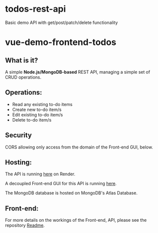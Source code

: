 # todos-rest-api
 Basic demo API with get/post/patch/delete functionality


# vue-demo-frontend-todos

## What is it?
A simple **Node.js/MongoDB-based** REST API, managing a simple set of CRUD operations. 

## Operations:
* Read any existing to-do items
* Create new to-do item/s
* Edit existing to-do item/s
* Delete to-do item/s

## Security
CORS allowing only access from the domain of the Front-end GUI, below.

## Hosting:
The API is running [here](https://todos-rest-api-demo.onrender.com/todos) on Render.

A decoupled Front-end GUI for this API is running [here](https://shop-demo-node-js-express-mondodb.onrender.com).

The MongoDB database is hosted on MongoDB's Atlas Database.

## Front-end:
For more details on the workings of the Front-end, API, please see the repository [Readme](https://github.com/bauerindustries/vue-frontend-for-todo-api/edit/main/README.md).
